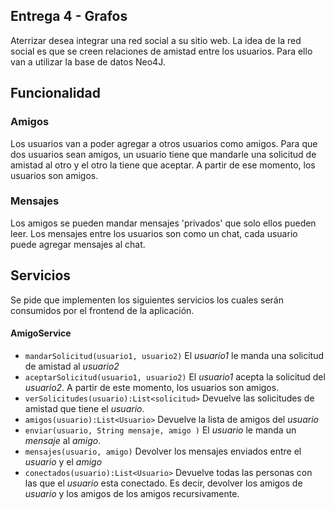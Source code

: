 ## Entrega 4 - Grafos

Aterrizar desea integrar una red social a su sitio web. La idea de la red social es que se creen relaciones de amistad entre los usuarios.
Para ello van a utilizar la base de datos Neo4J.

## Funcionalidad

### Amigos
Los usuarios van a poder agregar a otros usuarios como amigos. Para que dos usuarios sean amigos, un usuario tiene que mandarle una solicitud de amistad al otro y el otro la tiene que aceptar. 
A partir de ese momento, los usuarios son amigos.

### Mensajes
Los amigos se pueden mandar mensajes 'privados' que solo ellos pueden leer.
Los mensajes entre los usuarios son como un chat, cada usuario puede agregar mensajes al chat. 
  

## Servicios
Se pide que implementen los siguientes servicios los cuales serán consumidos por el frontend de la aplicación.

#### AmigoService
- `mandarSolicitud(usuario1, usuario2)` El _usuario1_ le manda una solicitud de amistad al _usuario2_
- `aceptarSolicitud(usuario1, usuario2)` El _usuario1_ acepta la solicitud del _usuario2_. A partir de este momento, los usuarios son amigos.
- `verSolicitudes(usuario):List<solicitud>` Devuelve las solicitudes de amistad que tiene el _usuario_.
- `amigos(usuario):List<Usuario>` Devuelve la lista de amigos del _usuario_
- `enviar(usuario, String mensaje, amigo )` El _usuario_ le manda un _mensaje_ al _amigo_. 
- `mensajes(usuario, amigo)` Devolver los mensajes enviados entre el _usuario_ y el _amigo_ 
- `conectados(usuario):List<Usuario>` Devuelve todas las personas con las que el _usuario_ esta conectado. Es decir, devolver los amigos de _usuario_ y los amigos de los amigos recursivamente.
